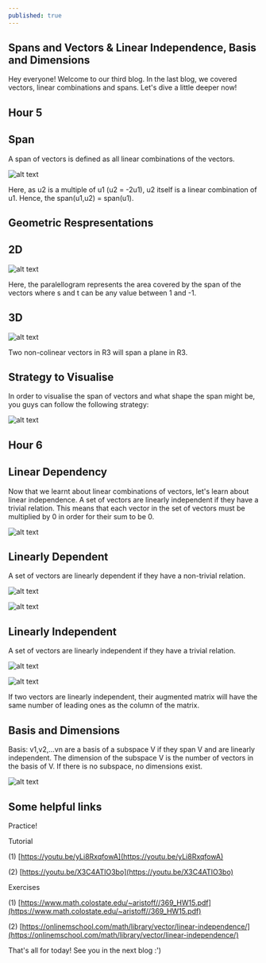 ```yaml
---
published: true
---
```

## Spans and Vectors & Linear Independence, Basis and Dimensions 

Hey everyone! Welcome to our third blog. In the last blog, we covered vectors, linear combinations and spans. Let's dive a little deeper now!

## Hour 5

## Span

A span of vectors is defined as all linear combinations of the vectors.  

![alt text](https://github.com/nilu-24/nilu-24.github.io/blob/master/_posts/HOUR%205-2.jpg?raw=true) 

Here, as u2 is a multiple of u1 (u2 = -2u1), u2 itself is a linear combination of u1. Hence, the span(u1,u2) = span(u1).

## Geometric Respresentations

## 2D

![alt text](https://github.com/nilu-24/nilu-24.github.io/blob/master/_posts/HOUR%205-3.jpg?raw=true) 

Here, the paralellogram represents the area covered by the span of the vectors where s and t can be any value between 1 and -1.

## 3D

![alt text](https://github.com/nilu-24/nilu-24.github.io/blob/master/_posts/HOUR%205-4.jpg?raw=true) 

Two non-colinear vectors in R3 will span a plane in R3.

## Strategy to Visualise 

In order to visualise the span of vectors and what shape the span might be, you guys can follow the following strategy:

![alt text](https://github.com/nilu-24/nilu-24.github.io/blob/master/_posts/HOUR%205-5.jpg?raw=true) 

## Hour 6

## Linear Dependency

Now that we learnt about linear combinations of vectors, let's learn about linear independence.
A set of vectors are linearly independent if they have a trivial relation. This means that each vector in the set of vectors must be multiplied by 0 in order for their sum to be 0.

![alt text](https://github.com/nilu-24/nilu-24.github.io/blob/master/_posts/HOUR%206-2.jpg?raw=true) 

## Linearly Dependent

A set of vectors are linearly dependent if they have a non-trivial relation.

![alt text](https://github.com/nilu-24/nilu-24.github.io/blob/master/_posts/HOUR%206-3.jpg?raw=true)

![alt text](https://github.com/nilu-24/nilu-24.github.io/blob/master/_posts/HOUR%206-4.jpg?raw=true) 

## Linearly Independent

A set of vectors are linearly independent if they have a trivial relation.

![alt text](https://github.com/nilu-24/nilu-24.github.io/blob/master/_posts/HOUR%206-5.jpg?raw=true) 

![alt text](https://github.com/nilu-24/nilu-24.github.io/blob/master/_posts/HOUR%206-6.jpg?raw=true) 

If two vectors are linearly independent, their augmented matrix will have the same number of leading ones as the column of the matrix.

## Basis and Dimensions

Basis: v1,v2,...vn are a basis of a subspace V if they span V and are linearly independent. The dimension of the subspace V is the number of vectors in the basis of V. If there is no subspace, no dimensions exist.

![alt text](https://github.com/nilu-24/nilu-24.github.io/blob/master/_posts/HOUR%206-7.jpg?raw=true) 

## Some helpful links

Practice!
 
Tutorial

(1) [https://youtu.be/yLi8RxqfowA](https://youtu.be/yLi8RxqfowA)

(2) [https://youtu.be/X3C4ATIO3bo](https://youtu.be/X3C4ATIO3bo)


Exercises

(1) [https://www.math.colostate.edu/~aristoff//369_HW15.pdf](https://www.math.colostate.edu/~aristoff//369_HW15.pdf)

(2) [https://onlinemschool.com/math/library/vector/linear-independence/](https://onlinemschool.com/math/library/vector/linear-independence/)

That's all for today! See you in the next blog :')



